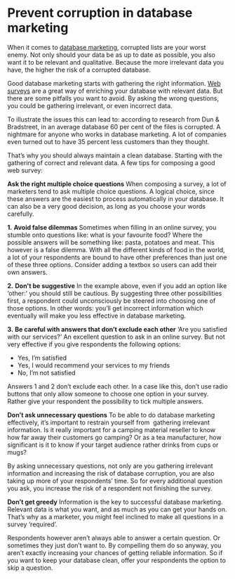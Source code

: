 # Prevent corruption in database marketing

When it comes to [database marketing](./creating-your-own-databases.md),
corrupted lists are your worst enemy. Not only should your data be as up
to date as possible, you also want it to be relevant and qualitative.
Because the more irrelevant data you have, the higher the risk of a
corrupted database.

Good database marketing starts with gathering the right information.
[Web surveys](./create-your-own-survey.md)
are a great way of enriching your database with relevant data. But there
are some pitfalls you want to avoid. By asking the wrong questions, you
could be gathering irrelevant, or even incorrect data.

To illustrate the issues this can lead to: according to research from
Dun & Bradstreet, in an average database 60 per cent of the files is
corrupted. A nightmare for anyone who works in database marketing. A lot
of companies even turned out to have 35 percent less customers than
they thought.

That’s why you should always maintain a clean database. Starting with
the gathering of correct and relevant data. A few tips for composing a
good web survey:

**Ask the right multiple choice questions**
When composing a survey, a lot of marketers tend to ask multiple
choice questions. A logical choice, since these answers are the easiest
to process automatically in your database. It can also be a very good
decision, as long as you choose your words carefully.

**1.** **Avoid false dilemmas**
Sometimes when filling in an online survey, you stumble onto questions
like: what is your favourite food? Where the possible answers will be
something like: pasta, potatoes and meat. This however is a false
dilemma. With all the different kinds of food in the world, a lot of
your respondents are bound to have other preferences than just one of
these three options. Consider adding a textbox so users can add their own 
answers.

**2.** **Don't be suggestive**
In the example above, even if you add an option like ‘other:’ you
should still be cautious. By suggesting three other possibilities first,
a respondent could unconsciously be steered into choosing one of those
options. In other words: you’ll get incorrect information which
eventually will make you less effective in database marketing.

**3.** **Be careful with answers that don’t exclude each other**
‘Are you satisfied with our services?’ An excellent question to ask in
an online survey. But not very effective if you give respondents the
following options:

-   Yes, I’m satisfied
-   Yes, I would recommend your services to my friends
-   No, I’m not satisfied

Answers 1 and 2 don’t exclude each other. In a case like this, don’t use
radio buttons that only allow someone to choose one option in your
survey. Rather give your respondent the possibility to tick multiple
answers.

**Don’t ask unnecessary questions**
To be able to do database marketing effectively, it’s important to
restrain yourself from  gathering irrelevant information. Is it really
important for a camping material reseller to know how far away their
customers go camping? Or as a tea manufacturer, how significant is it to
know if your target audience rather drinks from cups or mugs?

By asking unnecessary questions, not only are you gathering irrelevant
information and increasing the risk of database corruption, you are also
taking up more of your respondents’ time. So for every additional
question you ask, you increase the risk of a respondent not finishing
the survey.

**Don’t get greedy**
Information is the key to successful database marketing. Relevant data
is what you want, and as much as you can get your hands on. That’s why
as a marketer, you might feel inclined to make all questions in a survey
‘required’.

Respondents however aren’t always able to answer a certain question. Or
sometimes they just don’t want to. By compelling them do so anyway, you
aren’t exactly increasing your chances of getting reliable information.
So if you want to keep your database clean, offer your respondents the
option to skip a question.
